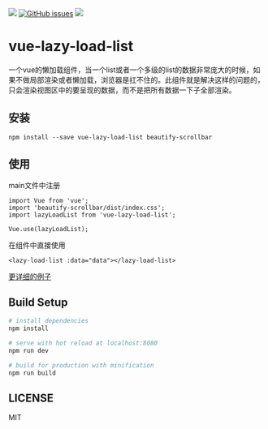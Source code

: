 
![](https://img.shields.io/travis/JesseZhao1990/vue-lazy-load-list.svg)  [![GitHub issues](https://img.shields.io/github/issues/JesseZhao1990/vue-lazy-load-list.svg)](https://github.com/JesseZhao1990/vue-lazy-load-list/issues)    ![](https://img.shields.io/badge/node-%3E%3D%206.0.0-brightgreen.svg)


# vue-lazy-load-list

>

一个vue的懒加载组件，当一个list或者一个多级的list的数据非常庞大的时候，如果不做局部渲染或者懒加载，浏览器是扛不住的。此组件就是解决这样的问题的，只会渲染视图区中的要呈现的数据，而不是把所有数据一下子全部渲染。

## 安装

```
npm install --save vue-lazy-load-list beautify-scrollbar

```
## 使用

main文件中注册
```
import Vue from 'vue';
import 'beautify-scrollbar/dist/index.css';
import lazyLoadList from 'vue-lazy-load-list';

Vue.use(lazyLoadList);
```

在组件中直接使用

```
<lazy-load-list :data="data"></lazy-load-list>
```

[更详细的例子](https://jessezhao1990.github.io/vue-lazy-load-list/)
## Build Setup

``` bash
# install dependencies
npm install

# serve with hot reload at localhost:8080
npm run dev

# build for production with minification
npm run build
```

## LICENSE
MIT
